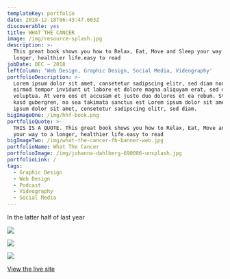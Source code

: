 ```yaml
---
templateKey: portfolio
date: 2018-12-18T06:43:47.603Z
discoverable: yes
title: WHAT THE CANCER
image: /img/resource-splash.jpg
description: >-
  This great book shows you how to Relax, Eat, Move and Sleep your way to a
  longer, healthier life.easy to read 
jobDate: DEC – 2018
leftColumn: 'Web Design, Graphic Design, Social Media, Videography'
portfolioDescription: >-
  Lorem ipsum dolor sit amet, consetetur sadipscing elitr, sed diam nonumy
  eirmod tempor invidunt ut labore et dolore magna aliquyam erat, sed diam
  voluptua. At vero eos et accusam et justo duo dolores et ea rebum. Stet clita
  kasd gubergren, no sea takimata sanctus est Lorem ipsum dolor sit amet. Lorem
  ipsum dolor sit amet, consetetur sadipscing elitr, sed diam.
bigImageOne: /img/hhf-book.png
portfolioQuote: >-
  THIS IS A QUOTE. This great book shows you how to Relax, Eat, Move and Sleep
  your way to a longer, healthier life.easy to read 
bigImageTwo: /img/what-the-cancer-fb-banner-web.jpg
portfolioName: What The Cancer
portfolioImage: /img/johanna-dahlberg-690086-unsplash.jpg
portfolioLink: /
tags:
  - Graphic Design
  - Web Design
  - Podcast
  - Videography
  - Social Media
---
```



In the latter half of last year

![](/img/wtc-light-story-quote.jpg)

![](/img/what-the-cancer-book.png)

![](/img/youtube-cover-ep-1.jpg)

[View the live site](https://whatthecancer.netlify.com)
